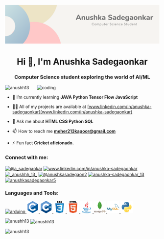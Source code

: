 ![MasterHead](https://github.com/anushh13/anushh13/blob/main/Colorful%20Minimalist%20Personal%20LinkedIn%20Banner.png)
<h1 align="center">Hi 👋, I'm Anushka Sadegaonkar</h1>
<h3 align="center">Computer Science student exploring the world of AI/ML</h3>

<img align="right" alt="coding" width="400" src="https://media.tenor.com/IF2JdxzmyN4AAAAi/coding-girl.gif">

<p align="left"> <img src="https://komarev.com/ghpvc/?username=anushh13&label=Profile%20views&color=0e75b6&style=flat" alt="anushh13" /> </p>

- 🌱 I’m currently learning **JAVA Python Tensor Flow JavaScript**

- 👨‍💻 All of my projects are available at [www.linkedin.com/in/anushka-sadegaonkar](www.linkedin.com/in/anushka-sadegaonkar)

- 💬 Ask me about **HTML CSS Python SQL**

- 📫 How to reach me **meher213kapoor@gmail.com**

- ⚡ Fun fact **Cricket aficionado.**

<h3 align="left">Connect with me:</h3>
<p align="left">
<a href="https://twitter.com/@a_sadegaokar" target="blank"><img align="center" src="https://raw.githubusercontent.com/rahuldkjain/github-profile-readme-generator/master/src/images/icons/Social/twitter.svg" alt="@a_sadegaokar" height="30" width="40" /></a>
<a href="https://linkedin.com/in/www.linkedin.com/in/anushka-sadegaonkar" target="blank"><img align="center" src="https://raw.githubusercontent.com/rahuldkjain/github-profile-readme-generator/master/src/images/icons/Social/linked-in-alt.svg" alt="www.linkedin.com/in/anushka-sadegaonkar" height="30" width="40" /></a>
<a href="https://instagram.com/_anushhh_13_" target="blank"><img align="center" src="https://raw.githubusercontent.com/rahuldkjain/github-profile-readme-generator/master/src/images/icons/Social/instagram.svg" alt="_anushhh_13_" height="30" width="40" /></a>
<a href="https://www.hackerrank.com/@anushkasadegaon2" target="blank"><img align="center" src="https://raw.githubusercontent.com/rahuldkjain/github-profile-readme-generator/master/src/images/icons/Social/hackerrank.svg" alt="@anushkasadegaon2" height="30" width="40" /></a>
<a href="https://www.leetcode.com/anushka-sadegaonkar_13" target="blank"><img align="center" src="https://raw.githubusercontent.com/rahuldkjain/github-profile-readme-generator/master/src/images/icons/Social/leet-code.svg" alt="anushka-sadegaonkar_13" height="30" width="40" /></a>
<a href="https://auth.geeksforgeeks.org/user/anushkasadegaonkar5" target="blank"><img align="center" src="https://raw.githubusercontent.com/rahuldkjain/github-profile-readme-generator/master/src/images/icons/Social/geeks-for-geeks.svg" alt="anushkasadegaonkar5" height="30" width="40" /></a>
</p>

<h3 align="left">Languages and Tools:</h3>
<p align="left"> <a href="https://www.arduino.cc/" target="_blank" rel="noreferrer"> <img src="https://cdn.worldvectorlogo.com/logos/arduino-1.svg" alt="arduino" width="40" height="40"/> </a> <a href="https://www.cprogramming.com/" target="_blank" rel="noreferrer"> <img src="https://raw.githubusercontent.com/devicons/devicon/master/icons/c/c-original.svg" alt="c" width="40" height="40"/> </a> <a href="https://www.w3schools.com/cpp/" target="_blank" rel="noreferrer"> <img src="https://raw.githubusercontent.com/devicons/devicon/master/icons/cplusplus/cplusplus-original.svg" alt="cplusplus" width="40" height="40"/> </a> <a href="https://www.w3schools.com/css/" target="_blank" rel="noreferrer"> <img src="https://raw.githubusercontent.com/devicons/devicon/master/icons/css3/css3-original-wordmark.svg" alt="css3" width="40" height="40"/> </a> <a href="https://www.w3.org/html/" target="_blank" rel="noreferrer"> <img src="https://raw.githubusercontent.com/devicons/devicon/master/icons/html5/html5-original-wordmark.svg" alt="html5" width="40" height="40"/> </a> <a href="https://www.java.com" target="_blank" rel="noreferrer"> <img src="https://raw.githubusercontent.com/devicons/devicon/master/icons/java/java-original.svg" alt="java" width="40" height="40"/> </a> <a href="https://www.mongodb.com/" target="_blank" rel="noreferrer"> <img src="https://raw.githubusercontent.com/devicons/devicon/master/icons/mongodb/mongodb-original-wordmark.svg" alt="mongodb" width="40" height="40"/> </a> <a href="https://www.mysql.com/" target="_blank" rel="noreferrer"> <img src="https://raw.githubusercontent.com/devicons/devicon/master/icons/mysql/mysql-original-wordmark.svg" alt="mysql" width="40" height="40"/> </a> <a href="https://www.python.org" target="_blank" rel="noreferrer"> <img src="https://raw.githubusercontent.com/devicons/devicon/master/icons/python/python-original.svg" alt="python" width="40" height="40"/> </a> </p>

<p><img align="left" src="https://github-readme-stats.vercel.app/api/top-langs?username=anushh13&show_icons=true&locale=en&layout=compact" alt="anushh13" /></p>

<p>&nbsp;<img align="center" src="https://github-readme-stats.vercel.app/api?username=anushh13&show_icons=true&locale=en" alt="anushh13" /></p>

<p><img align="center" src="https://github-readme-streak-stats.herokuapp.com/?user=anushh13&" alt="anushh13" /></p>
